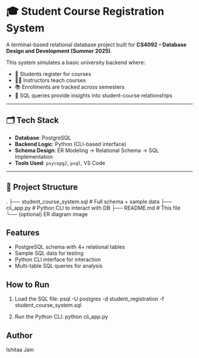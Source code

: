 # 🎓 Student Course Registration System

A terminal-based relational database project built for **CS4092 – Database Design and Development (Summer 2025)**.

This system simulates a basic university backend where:
- 🧑 Students register for courses
- 👩‍🏫 Instructors teach courses
- 📚 Enrollments are tracked across semesters
- 🧠 SQL queries provide insights into student-course relationships

---

## 🗂️ Tech Stack

- **Database**: PostgreSQL
- **Backend Logic**: Python (CLI-based interface)
- **Schema Design**: ER Modeling → Relational Schema → SQL Implementation
- **Tools Used**: `psycopg2`, `psql`, VS Code

---

## 📁 Project Structure
.
├── student_course_system.sql     # Full schema + sample data
├── cli_app.py                    # Python CLI to interact with DB
├── README.md                     # This file
└── (optional) ER diagram image

## Features
- PostgreSQL schema with 4+ relational tables
- Sample SQL data for testing
- Python CLI interface for interaction
- Multi-table SQL queries for analysis

## How to Run
1. Load the SQL file:
psql -U postgres -d student_registration -f student_course_system.sql

2. Run the Python CLI:
python cli_app.py

## Author
Ishitaa Jain


